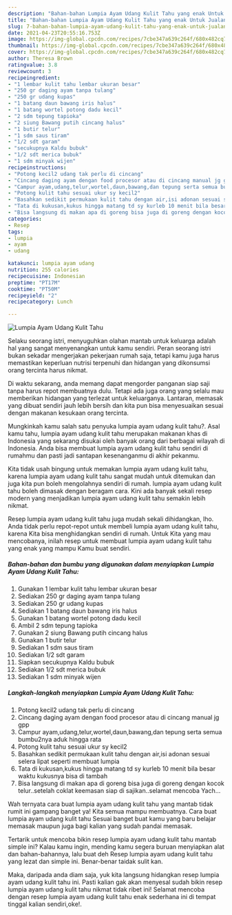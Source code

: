 ```yaml
---
description: "Bahan-bahan Lumpia Ayam Udang Kulit Tahu yang enak Untuk Jualan"
title: "Bahan-bahan Lumpia Ayam Udang Kulit Tahu yang enak Untuk Jualan"
slug: 7-bahan-bahan-lumpia-ayam-udang-kulit-tahu-yang-enak-untuk-jualan
date: 2021-04-23T20:55:16.753Z
image: https://img-global.cpcdn.com/recipes/7cbe347a639c264f/680x482cq70/lumpia-ayam-udang-kulit-tahu-foto-resep-utama.jpg
thumbnail: https://img-global.cpcdn.com/recipes/7cbe347a639c264f/680x482cq70/lumpia-ayam-udang-kulit-tahu-foto-resep-utama.jpg
cover: https://img-global.cpcdn.com/recipes/7cbe347a639c264f/680x482cq70/lumpia-ayam-udang-kulit-tahu-foto-resep-utama.jpg
author: Theresa Brown
ratingvalue: 3.8
reviewcount: 3
recipeingredient:
- "1 lembar kulit tahu lembar ukuran besar"
- "250 gr daging ayam tanpa tulang"
- "250 gr udang kupas"
- "1 batang daun bawang iris halus"
- "1 batang wortel potong dadu kecil"
- "2 sdm tepung tapioka"
- "2 siung Bawang putih cincang halus"
- "1 butir telur"
- "1 sdm saus tiram"
- "1/2 sdt garam"
- "secukupnya Kaldu bubuk"
- "1/2 sdt merica bubuk"
- "1 sdm minyak wijen"
recipeinstructions:
- "Potong kecil2 udang tak perlu di cincang"
- "Cincang daging ayam dengan food procesor atau di cincang manual jg gpp"
- "Campur ayam,udang,telur,wortel,daun,bawang,dan tepung serta semua bumbu2nya aduk hingga rata"
- "Potong kulit tahu sesuai ukur sy kecil2"
- "Basahkan sedikit permukaan kulit tahu dengan air,isi adonan sesuai selera lipat seperti membuat lumpia"
- "Tata di kukusan,kukus hingga matang td sy kurleb 10 menit bila besar waktu kukusnya bisa di tambah"
- "Bisa langsung di makan apa di goreng bisa juga di goreng dengan kocok telur..setelah coklat keemasan siap di sajikan..selamat mencoba Yach..."
categories:
- Resep
tags:
- lumpia
- ayam
- udang

katakunci: lumpia ayam udang 
nutrition: 255 calories
recipecuisine: Indonesian
preptime: "PT17M"
cooktime: "PT50M"
recipeyield: "2"
recipecategory: Lunch

---
```



![Lumpia Ayam Udang Kulit Tahu](https://img-global.cpcdn.com/recipes/7cbe347a639c264f/680x482cq70/lumpia-ayam-udang-kulit-tahu-foto-resep-utama.jpg)

Selaku seorang istri, menyuguhkan olahan mantab untuk keluarga adalah hal yang sangat menyenangkan untuk kamu sendiri. Peran seorang istri bukan sekadar mengerjakan pekerjaan rumah saja, tetapi kamu juga harus memastikan keperluan nutrisi terpenuhi dan hidangan yang dikonsumsi orang tercinta harus nikmat.

Di waktu  sekarang, anda memang dapat mengorder panganan siap saji tanpa harus repot membuatnya dulu. Tetapi ada juga orang yang selalu mau memberikan hidangan yang terlezat untuk keluarganya. Lantaran, memasak yang dibuat sendiri jauh lebih bersih dan kita pun bisa menyesuaikan sesuai dengan makanan kesukaan orang tercinta. 



Mungkinkah kamu salah satu penyuka lumpia ayam udang kulit tahu?. Asal kamu tahu, lumpia ayam udang kulit tahu merupakan makanan khas di Indonesia yang sekarang disukai oleh banyak orang dari berbagai wilayah di Indonesia. Anda bisa membuat lumpia ayam udang kulit tahu sendiri di rumahmu dan pasti jadi santapan kesenanganmu di akhir pekanmu.

Kita tidak usah bingung untuk memakan lumpia ayam udang kulit tahu, karena lumpia ayam udang kulit tahu sangat mudah untuk ditemukan dan juga kita pun boleh mengolahnya sendiri di rumah. lumpia ayam udang kulit tahu boleh dimasak dengan beragam cara. Kini ada banyak sekali resep modern yang menjadikan lumpia ayam udang kulit tahu semakin lebih nikmat.

Resep lumpia ayam udang kulit tahu juga mudah sekali dihidangkan, lho. Anda tidak perlu repot-repot untuk membeli lumpia ayam udang kulit tahu, karena Kita bisa menghidangkan sendiri di rumah. Untuk Kita yang mau mencobanya, inilah resep untuk membuat lumpia ayam udang kulit tahu yang enak yang mampu Kamu buat sendiri.

<!--inarticleads1-->

##### Bahan-bahan dan bumbu yang digunakan dalam menyiapkan Lumpia Ayam Udang Kulit Tahu:

1. Gunakan 1 lembar kulit tahu lembar ukuran besar
1. Sediakan 250 gr daging ayam tanpa tulang
1. Sediakan 250 gr udang kupas
1. Sediakan 1 batang daun bawang iris halus
1. Gunakan 1 batang wortel potong dadu kecil
1. Ambil 2 sdm tepung tapioka
1. Gunakan 2 siung Bawang putih cincang halus
1. Gunakan 1 butir telur
1. Sediakan 1 sdm saus tiram
1. Sediakan 1/2 sdt garam
1. Siapkan secukupnya Kaldu bubuk
1. Sediakan 1/2 sdt merica bubuk
1. Sediakan 1 sdm minyak wijen




<!--inarticleads2-->

##### Langkah-langkah menyiapkan Lumpia Ayam Udang Kulit Tahu:

1. Potong kecil2 udang tak perlu di cincang
1. Cincang daging ayam dengan food procesor atau di cincang manual jg gpp
1. Campur ayam,udang,telur,wortel,daun,bawang,dan tepung serta semua bumbu2nya aduk hingga rata
1. Potong kulit tahu sesuai ukur sy kecil2
1. Basahkan sedikit permukaan kulit tahu dengan air,isi adonan sesuai selera lipat seperti membuat lumpia
1. Tata di kukusan,kukus hingga matang td sy kurleb 10 menit bila besar waktu kukusnya bisa di tambah
1. Bisa langsung di makan apa di goreng bisa juga di goreng dengan kocok telur..setelah coklat keemasan siap di sajikan..selamat mencoba Yach...




Wah ternyata cara buat lumpia ayam udang kulit tahu yang mantab tidak rumit ini gampang banget ya! Kita semua mampu membuatnya. Cara buat lumpia ayam udang kulit tahu Sesuai banget buat kamu yang baru belajar memasak maupun juga bagi kalian yang sudah pandai memasak.

Tertarik untuk mencoba bikin resep lumpia ayam udang kulit tahu mantab simple ini? Kalau kamu ingin, mending kamu segera buruan menyiapkan alat dan bahan-bahannya, lalu buat deh Resep lumpia ayam udang kulit tahu yang lezat dan simple ini. Benar-benar taidak sulit kan. 

Maka, daripada anda diam saja, yuk kita langsung hidangkan resep lumpia ayam udang kulit tahu ini. Pasti kalian gak akan menyesal sudah bikin resep lumpia ayam udang kulit tahu nikmat tidak ribet ini! Selamat mencoba dengan resep lumpia ayam udang kulit tahu enak sederhana ini di tempat tinggal kalian sendiri,oke!.


